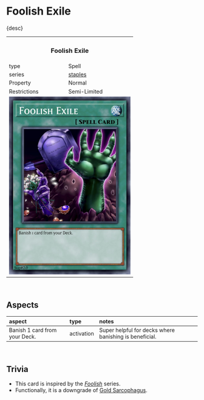 # Foolish Exile

{desc}

<table>
  <tr>
    <th colspan="2"> <h3> Foolish Exile </h3> </th>
  </tr>
  <tr>
    <td> type </td>
    <td> Spell </td>
  </tr>
  <tr>
    <td> series </td>
    <td> <a href="../../../archetypes/staples.md">staples</a> </td>
  </tr>
  <tr>
    <td> Property </td>
    <td> Normal </td>
  </tr>
  <tr>
    <td> Restrictions </td>
    <td> Semi-Limited </td>
  </tr>
  <tr>
    <td colspan="2"> <img src="../../../.assets/cards/spells/Foolish Exile.png" width="320px"> </td>
  </tr>
</table>


<br>


## Aspects

| aspect | type | notes |
| :----- | :--- | :---- |
| Banish 1 card from your Deck. | activation | Super helpful for decks where banishing is beneficial. |


<br>


## Trivia

- This card is inspired by the [*Foolish*](https://yugipedia.com/wiki/Foolish) series.
- Functionally, it is a downgrade of [Gold Sarcophagus](https://yugipedia.com/wiki/Gold_Sarcophagus).
